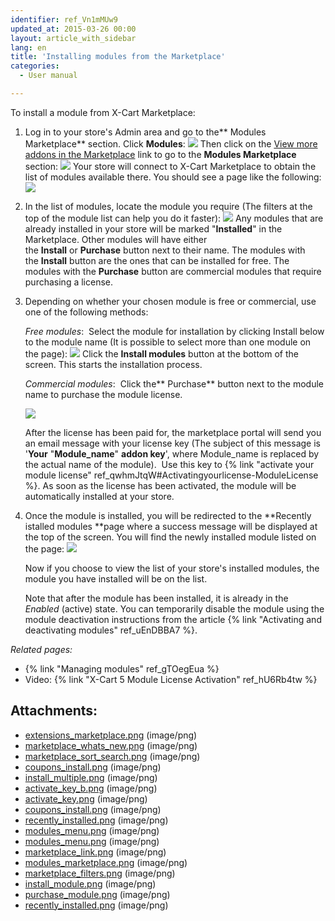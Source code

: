 ```yaml
---
identifier: ref_Vn1mMUw9
updated_at: 2015-03-26 00:00
layout: article_with_sidebar
lang: en
title: 'Installing modules from the Marketplace'
categories:
  - User manual

---
```



To install a module from X-Cart Marketplace:

1.  Log in to your store's Admin area and go to the** Modules Marketplace** section.
    Click **Modules**:
    ![]({{site.baseurl}}/attachments/7503967/8716496.png?effects=drop-shadow)
    Then click on the <u>View more addons in the Marketplace</u> link to go to the **Modules Marketplace** section:
    ![]({{site.baseurl}}/attachments/7503967/8716498.png?effects=drop-shadow)
    Your store will connect to X-Cart Marketplace to obtain the list of modules available there. You should see a page like the following:
    ![]({{site.baseurl}}/attachments/7503967/8716499.png?effects=drop-shadow)
2.  In the list of modules, locate the module you require (The filters at the top of the module list can help you do it faster):
    ![]({{site.baseurl}}/attachments/7503967/8716500.png?effects=drop-shadow)
    Any modules that are already installed in your store will be marked "**Installed**" in the Marketplace. Other modules will have either the **Install** or **Purchase** button next to their name. The modules with the **Install** button are the ones that can be installed for free. The modules with the **Purchase** button are commercial modules that require purchasing a license. 
3.  Depending on whether your chosen module is free or commercial, use one of the following methods:

    _Free modules_: 
    Select the module for installation by clicking Install below to the module name (It is possible to select more than one module on the page):
    ![]({{site.baseurl}}/attachments/7503967/8716501.png?effects=drop-shadow)
    Click the **Install modules** button at the bottom of the screen. This starts the installation process. 

    _Commercial modules_: 
    Click the** Purchase** button next to the module name to purchase the module license. 

    ![]({{site.baseurl}}/attachments/7503967/8716502.png?effects=drop-shadow)

    After the license has been paid for, the marketplace portal will send you an email message with your license key (The subject of this message is '**Your** "**Module_name**" **addon key**', where Module_name is replaced by the actual name of the module). 
    Use this key to {% link "activate your module license" ref_qwhmJtqW#Activatingyourlicense-ModuleLicense %}. As soon as the license has been activated, the module will be automatically installed at your store.

4.  Once the module is installed, you will be redirected to the **Recently istalled modules **page where a success message will be displayed at the top of the screen. You will find the newly installed module listed on the page:
    ![]({{site.baseurl}}/attachments/7503967/7602231.png?effects=drop-shadow)

    Now if you choose to view the list of your store's installed modules, the module you have installed will be on the list. 

    Note that after the module has been installed, it is already in the _Enabled_ (active) state. You can temporarily disable the module using the module deactivation instructions from the article {% link "Activating and deactivating modules" ref_uEnDBBA7 %}.

_Related pages:_

*   {% link "Managing modules" ref_gTOegEua %}
*   Video: {% link "X-Cart 5 Module License Activation" ref_hU6Rb4tw %}

## Attachments:

* [extensions_marketplace.png]({{site.baseurl}}/attachments/7503967/7602192.png) (image/png)
* [marketplace_whats_new.png]({{site.baseurl}}/attachments/7503967/7602193.png) (image/png)
* [marketplace_sort_search.png]({{site.baseurl}}/attachments/7503967/7602194.png) (image/png)
* [coupons_install.png]({{site.baseurl}}/attachments/7503967/7602230.png) (image/png)
* [install_multiple.png]({{site.baseurl}}/attachments/7503967/7602196.png) (image/png)
* [activate_key_b.png]({{site.baseurl}}/attachments/7503967/7602197.png) (image/png)
* [activate_key.png]({{site.baseurl}}/attachments/7503967/7602198.png) (image/png)
* [coupons_install.png]({{site.baseurl}}/attachments/7503967/7602195.png) (image/png)
* [recently_installed.png]({{site.baseurl}}/attachments/7503967/8716503.png) (image/png)
* [modules_menu.png]({{site.baseurl}}/attachments/7503967/8716497.png) (image/png)
* [modules_menu.png]({{site.baseurl}}/attachments/7503967/8716496.png) (image/png)
* [marketplace_link.png]({{site.baseurl}}/attachments/7503967/8716498.png) (image/png)
* [modules_marketplace.png]({{site.baseurl}}/attachments/7503967/8716499.png) (image/png)
* [marketplace_filters.png]({{site.baseurl}}/attachments/7503967/8716500.png) (image/png)
* [install_module.png]({{site.baseurl}}/attachments/7503967/8716501.png) (image/png)
* [purchase_module.png]({{site.baseurl}}/attachments/7503967/8716502.png) (image/png)
* [recently_installed.png]({{site.baseurl}}/attachments/7503967/7602231.png) (image/png)